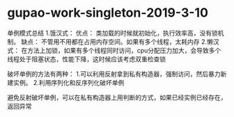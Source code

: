 # gupao-work-singleton-2019-3-10

单例模式总结
1.饿汉式： 
       优点： 类加载的时候就初始化，执行效率高，没有锁机制。
       缺点： 不管用不用都在占用内存空间。如果有多个线程，太耗内存
2.懒汉式：
       在方法上加锁，如果有多个线程同时访问，cpu分配压力加大，会导致多个线程处于阻塞状态，性能下降，这时候应该考虑双重检查锁
       
破坏单例的方法有两种：
1.可以利用反射拿到私有构造器，强制访问，然后暴力新建实例。
2.利用序列化和反序列化破坏单例

避免反射破坏单例，可以在私有构造器上用判断的方式，如果已经实例已经存在，返回异常

        
